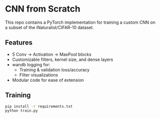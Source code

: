 # CNN from Scratch

This repo contains a PyTorch implementation for training a custom CNN on a subset of the iNaturalist/CIFAR-10 dataset.

## Features

- 5 Conv → Activation → MaxPool blocks
- Customizable filters, kernel size, and dense layers
- wandb logging for:
  - Training & validation loss/accuracy
  - Filter visualizations
- Modular code for ease of extension

 ## Training

```bash
pip install -r requirements.txt
python train.py

